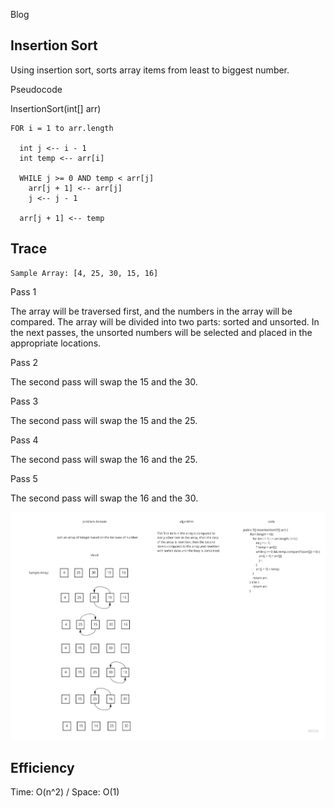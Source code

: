 Blog

## Insertion Sort

Using insertion sort, sorts array items from least to biggest number.

Pseudocode

InsertionSort(int[] arr)

```
FOR i = 1 to arr.length

  int j <-- i - 1
  int temp <-- arr[i]
  
  WHILE j >= 0 AND temp < arr[j]
    arr[j + 1] <-- arr[j]
    j <-- j - 1
    
  arr[j + 1] <-- temp
```

## Trace

```
Sample Array: [4, 25, 30, 15, 16]
```

Pass 1

The array will be traversed first, and the numbers in the array will be compared. The array will be divided into two parts: sorted and unsorted. In the next passes, the unsorted numbers will be selected and placed in the appropriate locations.

Pass 2

The second pass will swap the 15 and the 30.

Pass 3

The second pass will swap the 15 and the 25.

Pass 4

The second pass will swap the 16 and the 25.

Pass 5

The second pass will swap the 16 and the 30.

![challenge26](./challenge26.jpg)

## Efficiency

Time: O(n^2) / Space: O(1)
